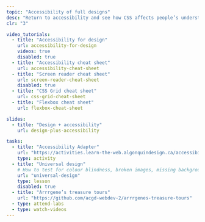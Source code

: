 ```yaml
---
topic: "Accessibility of full designs"
desc: "Return to accessibility and see how CSS affects people’s understanding of pages—and how we can help."
clr: "3"

video_tutorials:
  - title: "Accessibility for design"
    url: accessibility-for-design
    videos: true
    disabled: true
  - title: "Accessibility cheat sheet"
    url: accessibility-cheat-sheet
  - title: "Screen reader cheat sheet"
    url: screen-reader-cheat-sheet
    disabled: true
  - title: "CSS Grid cheat sheet"
    url: css-grid-cheat-sheet
  - title: "Flexbox cheat sheet"
    url: flexbox-cheat-sheet

slides:
  - title: "Design + accessibility"
    url: design-plus-accessibility

tasks:
  - title: "Accessibility Adapter"
    url: "https://activities.learn-the-web.algonquindesign.ca/accessibility-adapter/"
    type: activity
  - title: "Universal design"
    # How to test for colour blindness, broken images, missing background colours
    url: "universal-design"
    type: lesson
    disabled: true
  - title: "Arrrgene’s treasure tours"
    url: "https://github.com/acgd-webdev-2/arrrgenes-treasure-tours"
  - type: attend-labs
  - type: watch-videos
---
```


